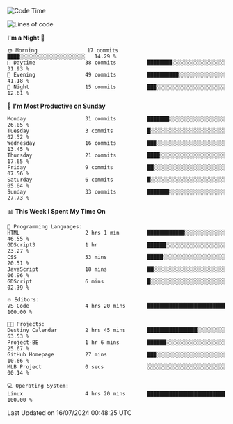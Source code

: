 <!--START_SECTION:waka-->
![Code Time](http://img.shields.io/badge/Code%20Time-196%20hrs%2036%20mins-blue)

![Lines of code](https://img.shields.io/badge/From%20Hello%20World%20I%27ve%20Written-16.0%20thousand%20lines%20of%20code-blue)

**I'm a Night 🦉** 

```text
🌞 Morning                17 commits          ████░░░░░░░░░░░░░░░░░░░░░   14.29 % 
🌆 Daytime                38 commits          ████████░░░░░░░░░░░░░░░░░   31.93 % 
🌃 Evening                49 commits          ██████████░░░░░░░░░░░░░░░   41.18 % 
🌙 Night                  15 commits          ███░░░░░░░░░░░░░░░░░░░░░░   12.61 % 
```
📅 **I'm Most Productive on Sunday** 

```text
Monday                   31 commits          ███████░░░░░░░░░░░░░░░░░░   26.05 % 
Tuesday                  3 commits           █░░░░░░░░░░░░░░░░░░░░░░░░   02.52 % 
Wednesday                16 commits          ███░░░░░░░░░░░░░░░░░░░░░░   13.45 % 
Thursday                 21 commits          ████░░░░░░░░░░░░░░░░░░░░░   17.65 % 
Friday                   9 commits           ██░░░░░░░░░░░░░░░░░░░░░░░   07.56 % 
Saturday                 6 commits           █░░░░░░░░░░░░░░░░░░░░░░░░   05.04 % 
Sunday                   33 commits          ███████░░░░░░░░░░░░░░░░░░   27.73 % 
```


📊 **This Week I Spent My Time On** 

```text
💬 Programming Languages: 
HTML                     2 hrs 1 min         ████████████░░░░░░░░░░░░░   46.55 % 
GDScript3                1 hr                ██████░░░░░░░░░░░░░░░░░░░   23.27 % 
CSS                      53 mins             █████░░░░░░░░░░░░░░░░░░░░   20.51 % 
JavaScript               18 mins             ██░░░░░░░░░░░░░░░░░░░░░░░   06.96 % 
GDScript                 6 mins              █░░░░░░░░░░░░░░░░░░░░░░░░   02.39 % 

🔥 Editors: 
VS Code                  4 hrs 20 mins       █████████████████████████   100.00 % 

🐱‍💻 Projects: 
Destiny Calendar         2 hrs 45 mins       ████████████████░░░░░░░░░   63.53 % 
Project-BE               1 hr 6 mins         ██████░░░░░░░░░░░░░░░░░░░   25.67 % 
GitHub Homepage          27 mins             ███░░░░░░░░░░░░░░░░░░░░░░   10.66 % 
MLB Project              0 secs              ░░░░░░░░░░░░░░░░░░░░░░░░░   00.14 % 

💻 Operating System: 
Linux                    4 hrs 20 mins       █████████████████████████   100.00 % 
```


 Last Updated on 16/07/2024 00:48:25 UTC
<!--END_SECTION:waka-->
